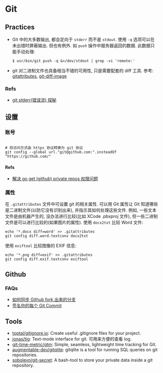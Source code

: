 # Git
## Practices
* Git 中的大多数输出, 都会定向于 `stderr` 而不是 `stdout`. 使用 `-q` 选项可以在未出错时屏蔽输出. 但也有例外. 如 `push` 操作中服务器返回的数据. 此数据只能手动处理:

    ```shell
    $ usr/bin/git push -q &>/dev/stdout | grep -vi 'remote:'
    ```

* git 对二进制文件也具备相当不错的可用性, 只是需要配套的 diff 工具. 参考: 
[gitattributes](https://git-scm.com/docs/gitattributes), [git-diff-image](https://github.com/ewanmellor/git-diff-image)

### Refs
* [git stderr(错误流) 探秘](https://juejin.im/entry/5b96509c5188255c56448677)




## 设置

### 账号

```shell

# 将访问方式由 https 协议转换为 git 协议
git config --global url."git@github.com:".insteadOf "https://github.com/"

```

#### Refs
* [解决 go get (github) private repos 权限问题](https://www.gitdig.com/post/go-get-private-github-repo/)

### 属性
在 `.gitattributes` 文件中可设置 git 的相关属性.
可以用 Git 属性让 Git 知道哪些是二进制文件(以防它没有识别出来), 并指示其如何处理这些文件. 例如, 一些文本文件是由机器产生的, 没办法进行比较(比如 XCode .pbxproj 文件), 但一些二进制文件是可以进行比较的(如果图片的属性). 
使用 `docx2txt` 比较 Word 文件:
```shell
echo '*.docx diff=word' >> .gitattributes
git config diff.word.textconv docx2txt
```

使用 `exiftool` 比较图像的 EXIF 信息:
```shell
echo '*.png diff=exif' >> .gitattributes
git config diff.exif.textconv exiftool
```

## Github
### FAQs
* [如何同步 Github fork 出来的分支](https://jinlong.github.io/2015/10/12/syncing-a-fork/)
* [签名你的每个 Git Commit](https://sexywp.com/sign-your-every-git-commit.htm)

## Tools
* [toptal/gitignore.io](https://github.com/toptal/gitignore.io): Create useful .gitignore files for your project.
* [jonas/tig](https://github.com/jonas/tig): Text-mode interface for git. 可用来方便的查看 log.
* [git-time-metric/gtm](https://github.com/git-time-metric/gtm): Simple, seamless, lightweight time tracking for Git.  
* [augmentable-dev/gitqlite](https://github.com/augmentable-dev/gitqlite): gitqlite is a tool for running SQL queries on git repositories.    
* [sobolevn/git-secret](https://github.com/sobolevn/git-secret): A bash-tool to store your private data inside a git repository.

